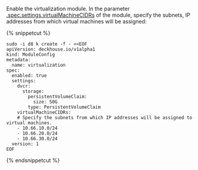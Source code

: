 Enable the virtualization module. In the parameter [.spec.settings.virtualMachineCIDRs](/products/virtualization-platform/reference/mc.html#virtualization) of the module, specify the subnets, IP addresses from which virtual machines will be assigned:

{% snippetcut %}
```shell
sudo -i d8 k create -f - <<EOF
apiVersion: deckhouse.io/v1alpha1
kind: ModuleConfig
metadata:
  name: virtualization
spec:
  enabled: true
  settings:
    dvcr:
      storage:
        persistentVolumeClaim:
          size: 50G
        type: PersistentVolumeClaim
    virtualMachineCIDRs:
    # Specify the subnets from which IP addresses will be assigned to virtual machines.
    - 10.66.10.0/24
    - 10.66.20.0/24
    - 10.66.30.0/24
  version: 1
EOF
```
{% endsnippetcut %}

